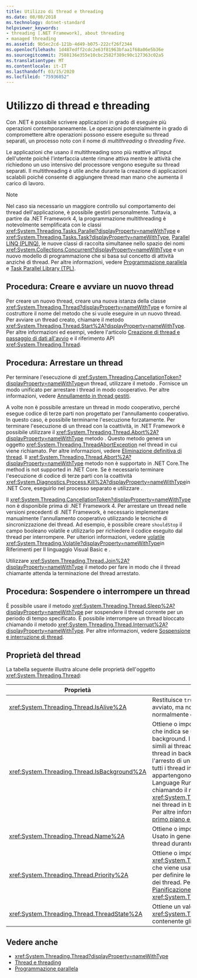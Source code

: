 ```yaml
---
title: Utilizzo di thread e threading
ms.date: 08/08/2018
ms.technology: dotnet-standard
helpviewer_keywords:
- threading [.NET Framework], about threading
- managed threading
ms.assetid: 9b5ec2cd-121b-4d49-b075-222cf26f2344
ms.openlocfilehash: 1d487edff2cdc2e63f81963bfaa1f68a06e5b36e
ms.sourcegitcommit: 7588136e355e10cbc2582f389c90c127363c02a5
ms.translationtype: MT
ms.contentlocale: it-IT
ms.lasthandoff: 03/15/2020
ms.locfileid: "75936852"
---
```

# <a name="using-threads-and-threading"></a>Utilizzo di thread e threading

Con .NET è possibile scrivere applicazioni in grado di eseguire più operazioni contemporaneamente. Le operazioni potenzialmente in grado di compromettere altre operazioni possono essere eseguite su thread separati, un processo noto con il nome di *multithreading* o *threading Free*.  
  
Le applicazioni che usano il multithreading sono più reattive all'input dell'utente poiché l'interfaccia utente rimane attiva mentre le attività che richiedono un uso intensivo del processore vengono eseguite su thread separati. Il multithreading è utile anche durante la creazione di applicazioni scalabili poiché consente di aggiungere thread man mano che aumenta il carico di lavoro.

> [!NOTE]
> Nel caso sia necessario un maggiore controllo sul comportamento dei thread dell'applicazione, è possibile gestirli personalmente. Tuttavia, a partire da .NET Framework 4, la programmazione multithreading è notevolmente semplificata con le classi <xref:System.Threading.Tasks.Parallel?displayProperty=nameWithType> e <xref:System.Threading.Tasks.Task?displayProperty=nameWithType>, [Parallel LINQ (PLINQ)](../parallel-programming/parallel-linq-plinq.md), le nuove classi di raccolta simultanee nello spazio dei nomi <xref:System.Collections.Concurrent?displayProperty=nameWithType> e un nuovo modello di programmazione che si basa sul concetto di attività anziché di thread. Per altre informazioni, vedere [Programmazione parallela](../parallel-programming/index.md) e [Task Parallel Library (TPL)](../parallel-programming/task-parallel-library-tpl.md).

## <a name="how-to-create-and-start-a-new-thread"></a>Procedura: Creare e avviare un nuovo thread

Per creare un nuovo thread, creare una nuova istanza della classe <xref:System.Threading.Thread?displayProperty=nameWithType> e fornire al costruttore il nome del metodo che si vuole eseguire in un nuovo thread. Per avviare un thread creato, chiamare il metodo <xref:System.Threading.Thread.Start%2A?displayProperty=nameWithType>. Per altre informazioni ed esempi, vedere l'articolo [Creazione di thread e passaggio di dati all'avvio](creating-threads-and-passing-data-at-start-time.md) e il riferimento API <xref:System.Threading.Thread>.

## <a name="how-to-stop-a-thread"></a>Procedura: Arrestare un thread

Per terminare l'esecuzione di <xref:System.Threading.CancellationToken?displayProperty=nameWithType>un thread, utilizzare il metodo . Fornisce un modo unificato per arrestare i thread in modo cooperativo. Per altre informazioni, vedere [Annullamento in thread gestiti](cancellation-in-managed-threads.md).

A volte non è possibile arrestare un thread in modo cooperativo, perché esegue codice di terze parti non progettato per l'annullamento cooperativo. In questo caso, è possibile terminarne l'esecuzione forzatamente. Per terminare l'esecuzione di un thread con la coattività, in .NET Framework è possibile utilizzare il <xref:System.Threading.Thread.Abort%2A?displayProperty=nameWithType> metodo . Questo metodo genera un oggetto <xref:System.Threading.ThreadAbortException> nel thread in cui viene richiamato. Per altre informazioni, vedere [Eliminazione definitiva di thread](destroying-threads.md). Il <xref:System.Threading.Thread.Abort%2A?displayProperty=nameWithType> metodo non è supportato in .NET Core.The method is not supported in .NET Core. Se è necessario terminare l'esecuzione di codice di terze parti con la coattività <xref:System.Diagnostics.Process.Kill%2A?displayProperty=nameWithType>in .NET Core, eseguirlo nel processo separato e utilizzare .

Il <xref:System.Threading.CancellationToken?displayProperty=nameWithType> non è disponibile prima di .NET Framework 4. Per arrestare un thread nelle versioni precedenti di .NET Framework, è necessario implementare manualmente l'annullamento cooperativo utilizzando le tecniche di sincronizzazione dei thread. Ad esempio, è possibile creare `shouldStop` il campo booleano volatile e utilizzarlo per richiedere il codice eseguito dal thread per interrompere. Per ulteriori informazioni, vedere [volatile](../../csharp/language-reference/keywords/volatile.md) <xref:System.Threading.Volatile?displayProperty=nameWithType>in Riferimenti per Il linguaggio Visual Basic e .

Utilizzare <xref:System.Threading.Thread.Join%2A?displayProperty=nameWithType> il metodo per fare in modo che il thread chiamante attenda la terminazione del thread arrestato.

## <a name="how-to-pause-or-interrupt-a-thread"></a>Procedura: Sospendere o interrompere un thread

È possibile usare il metodo <xref:System.Threading.Thread.Sleep%2A?displayProperty=nameWithType> per sospendere il thread corrente per un periodo di tempo specificato. È possibile interrompere un thread bloccato chiamando il metodo <xref:System.Threading.Thread.Interrupt%2A?displayProperty=nameWithType>. Per altre informazioni, vedere [Sospensione e interruzione di thread](pausing-and-resuming-threads.md).

## <a name="thread-properties"></a>Proprietà del thread

La tabella seguente illustra alcune delle proprietà dell'oggetto <xref:System.Threading.Thread>:  
  
|Proprietà|Descrizione|  
|--------------|-----------|  
|<xref:System.Threading.Thread.IsAlive%2A>|Restituisce `true` se il thread è stato avviato, ma non è stato ancora terminato normalmente o è stato interrotto.|  
|<xref:System.Threading.Thread.IsBackground%2A>|Ottiene o imposta un valore booleano che indica se un thread è un thread in background. I thread in background sono simili ai thread in primo piano, ma un thread in background non impedisce l'arresto di un processo. Dopo l'arresto di tutti i thread in primo piano che appartengono a un processo, Common Language Runtime termina il processo chiamando il metodo <xref:System.Threading.Thread.Abort%2A> nei thread in background ancora attivi. Per altre informazioni, vedere [Thread in primo piano e in background](foreground-and-background-threads.md).|  
|<xref:System.Threading.Thread.Name%2A>|Ottiene o imposta il nome del thread. Usato in genere per individuare i singoli thread durante il debug.|  
|<xref:System.Threading.Thread.Priority%2A>|Ottiene o imposta un valore <xref:System.Threading.ThreadPriority> che viene usato dal sistema operativo per definire le priorità di pianificazione dei thread. Per altre informazioni, vedere [Pianificazione di thread](scheduling-threads.md) e il riferimento <xref:System.Threading.ThreadPriority>.|  
|<xref:System.Threading.Thread.ThreadState%2A>|Ottiene un valore <xref:System.Threading.ThreadState> contenente gli stati correnti di un thread.|  

## <a name="see-also"></a>Vedere anche

- <xref:System.Threading.Thread?displayProperty=nameWithType>
- [Thread e threading](threads-and-threading.md)
- [Programmazione parallela](../parallel-programming/index.md)

